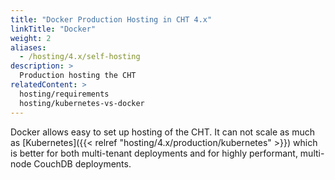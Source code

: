 ```yaml
---
title: "Docker Production Hosting in CHT 4.x"
linkTitle: "Docker"
weight: 2
aliases:
  - /hosting/4.x/self-hosting
description: >
  Production hosting the CHT 
relatedContent: >
  hosting/requirements
  hosting/kubernetes-vs-docker
---
```



Docker allows easy to set up hosting of the CHT.  It can not scale as much as
[Kubernetes]({{< relref "hosting/4.x/production/kubernetes" >}}) 
which is better for both multi-tenant deployments and for highly performant, multi-node CouchDB deployments.